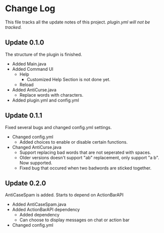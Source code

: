 # Change Log
This file tracks all the update notes of this project.
*plugin.yml will not be tracked.*
## Update 0.1.0
The structure of the plugin is finished.
- Added Main.java
- Added Command UI
  - Help
    - Customized Help Section is not done yet.
  - Reload
- Added AntiCurse.java
  - Replace words with characters.
- Added plugin.yml and config.yml
## Update 0.1.1
Fixed several bugs and changed config.yml settings.
- Changed config.yml
  - Added choices to enable or disable certain functions.
- Changed AntiCurse.java
  - Support replacing bad words that are not seperated with spaces.
  - Older versions doesn't support "a<badword>b" replacement, only support "a <badword> b". Now supported.
  - Fixed bug that occured when two badwords are sticked together.
## Update 0.2.0
AntiCaseSpam is added. Starts to depend on ActionBarAPI
- Added AntiCaseSpam.java
- Added ActionBarAPI dependency
  - Added dependency
  - Can choose to display messages on chat or action bar
- Changed config.yml
